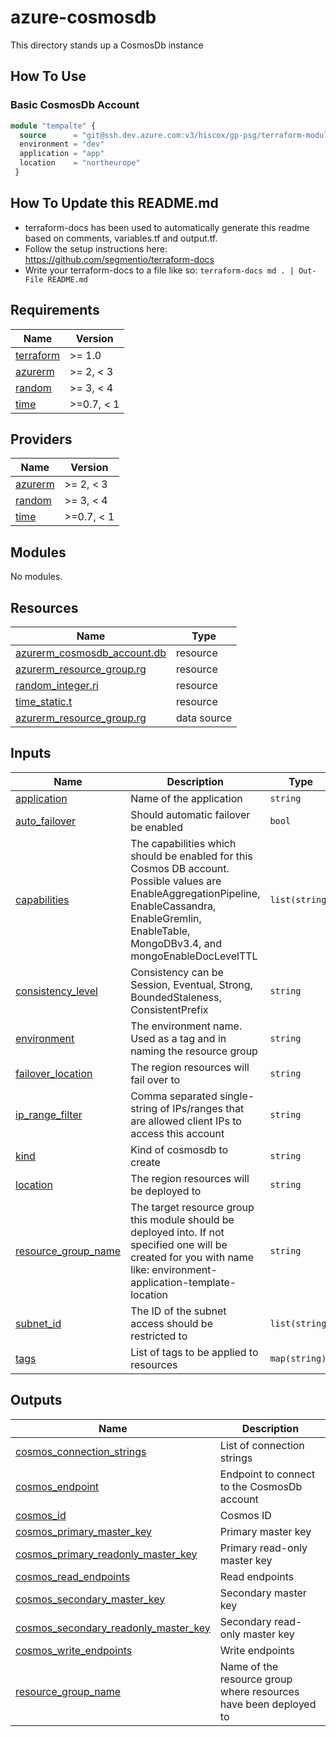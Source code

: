 # azure-cosmosdb

This directory stands up a CosmosDb instance

## How To Use

### Basic CosmosDb Account

```terraform
module "tempalte" {
  source      = "git@ssh.dev.azure.com:v3/hiscox/gp-psg/terraform-modules//azure-cosmosdb"
  environment = "dev"
  application = "app"
  location    = "northeurope"
 }
```

## How To Update this README.md

* terraform-docs has been used to automatically generate this readme based on comments, variables.tf and output.tf.
* Follow the setup instructions here: https://github.com/segmentio/terraform-docs
* Write your terraform-docs to a file like so: `terraform-docs md . | Out-File README.md`

## Requirements

| Name | Version |
|------|---------|
| <a name="requirement_terraform"></a> [terraform](#requirement\_terraform) | >= 1.0 |
| <a name="requirement_azurerm"></a> [azurerm](#requirement\_azurerm) | >= 2, < 3 |
| <a name="requirement_random"></a> [random](#requirement\_random) | >= 3, < 4 |
| <a name="requirement_time"></a> [time](#requirement\_time) | >=0.7, < 1 |

## Providers

| Name | Version |
|------|---------|
| <a name="provider_azurerm"></a> [azurerm](#provider\_azurerm) | >= 2, < 3 |
| <a name="provider_random"></a> [random](#provider\_random) | >= 3, < 4 |
| <a name="provider_time"></a> [time](#provider\_time) | >=0.7, < 1 |

## Modules

No modules.

## Resources

| Name | Type |
|------|------|
| [azurerm_cosmosdb_account.db](https://registry.terraform.io/providers/hashicorp/azurerm/latest/docs/resources/cosmosdb_account) | resource |
| [azurerm_resource_group.rg](https://registry.terraform.io/providers/hashicorp/azurerm/latest/docs/resources/resource_group) | resource |
| [random_integer.ri](https://registry.terraform.io/providers/hashicorp/random/latest/docs/resources/integer) | resource |
| [time_static.t](https://registry.terraform.io/providers/hashicorp/time/latest/docs/resources/static) | resource |
| [azurerm_resource_group.rg](https://registry.terraform.io/providers/hashicorp/azurerm/latest/docs/data-sources/resource_group) | data source |

## Inputs

| Name | Description | Type | Default | Required |
|------|-------------|------|---------|:--------:|
| <a name="input_application"></a> [application](#input\_application) | Name of the application | `string` | n/a | yes |
| <a name="input_auto_failover"></a> [auto\_failover](#input\_auto\_failover) | Should automatic failover be enabled | `bool` | `true` | no |
| <a name="input_capabilities"></a> [capabilities](#input\_capabilities) | The capabilities which should be enabled for this Cosmos DB account. Possible values are EnableAggregationPipeline, EnableCassandra, EnableGremlin, EnableTable, MongoDBv3.4, and mongoEnableDocLevelTTL | `list(string)` | <pre>[<br>  "EnableTable"<br>]</pre> | no |
| <a name="input_consistency_level"></a> [consistency\_level](#input\_consistency\_level) | Consistency can be Session, Eventual, Strong, BoundedStaleness, ConsistentPrefix | `string` | `"Session"` | no |
| <a name="input_environment"></a> [environment](#input\_environment) | The environment name. Used as a tag and in naming the resource group | `string` | n/a | yes |
| <a name="input_failover_location"></a> [failover\_location](#input\_failover\_location) | The region resources will fail over to | `string` | `"westeurope"` | no |
| <a name="input_ip_range_filter"></a> [ip\_range\_filter](#input\_ip\_range\_filter) | Comma separated single-string of IPs/ranges that are allowed client IPs to access this account | `string` | `null` | no |
| <a name="input_kind"></a> [kind](#input\_kind) | Kind of cosmosdb to create | `string` | `"GlobalDocumentDB"` | no |
| <a name="input_location"></a> [location](#input\_location) | The region resources will be deployed to | `string` | `"northeurope"` | no |
| <a name="input_resource_group_name"></a> [resource\_group\_name](#input\_resource\_group\_name) | The target resource group this module should be deployed into. If not specified one will be created for you with name like: environment-application-template-location | `string` | `""` | no |
| <a name="input_subnet_id"></a> [subnet\_id](#input\_subnet\_id) | The ID of the subnet access should be restricted to | `list(string)` | `[]` | no |
| <a name="input_tags"></a> [tags](#input\_tags) | List of tags to be applied to resources | `map(string)` | `{}` | no |

## Outputs

| Name | Description |
|------|-------------|
| <a name="output_cosmos_connection_strings"></a> [cosmos\_connection\_strings](#output\_cosmos\_connection\_strings) | List of connection strings |
| <a name="output_cosmos_endpoint"></a> [cosmos\_endpoint](#output\_cosmos\_endpoint) | Endpoint to connect to the CosmosDb account |
| <a name="output_cosmos_id"></a> [cosmos\_id](#output\_cosmos\_id) | Cosmos ID |
| <a name="output_cosmos_primary_master_key"></a> [cosmos\_primary\_master\_key](#output\_cosmos\_primary\_master\_key) | Primary master key |
| <a name="output_cosmos_primary_readonly_master_key"></a> [cosmos\_primary\_readonly\_master\_key](#output\_cosmos\_primary\_readonly\_master\_key) | Primary read-only master key |
| <a name="output_cosmos_read_endpoints"></a> [cosmos\_read\_endpoints](#output\_cosmos\_read\_endpoints) | Read endpoints |
| <a name="output_cosmos_secondary_master_key"></a> [cosmos\_secondary\_master\_key](#output\_cosmos\_secondary\_master\_key) | Secondary master key |
| <a name="output_cosmos_secondary_readonly_master_key"></a> [cosmos\_secondary\_readonly\_master\_key](#output\_cosmos\_secondary\_readonly\_master\_key) | Secondary read-only master key |
| <a name="output_cosmos_write_endpoints"></a> [cosmos\_write\_endpoints](#output\_cosmos\_write\_endpoints) | Write endpoints |
| <a name="output_resource_group_name"></a> [resource\_group\_name](#output\_resource\_group\_name) | Name of the resource group where resources have been deployed to |
